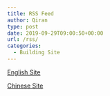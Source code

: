 ```yaml
---
title: RSS Feed
author: Qiran
type: post
date: 2019-09-29T09:00:50+00:00
url: /rss/
categories:
  - Building Site
---
```

[English Site ](/index.xml) 

[Chinese Site](/zh/index.xml)
